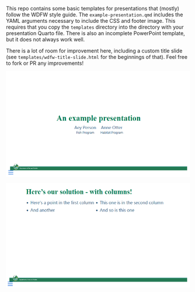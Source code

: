 This repo contains some basic templates for presentations that (mostly) follow the WDFW style guide. The `example-presentation.qmd` includes the YAML arguments necessary to include the CSS and footer image. This requires that you copy the `templates` directory into the directory with your presentation Quarto file. There is also an incomplete PowerPoint template, but it does not always work well.

There is a lot of room for improvement here, including a custom title slide (see `templates/wdfw-title-slide.html` for the beginnings of that). Feel free to fork or PR any improvements!

![Example title slide](example-title.png)

![Example slide with two columns](example-slide.png)